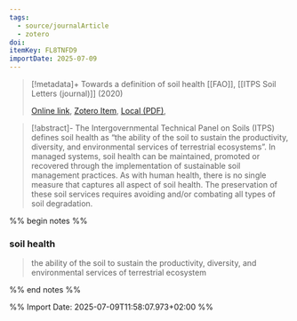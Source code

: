 ```yaml
---
tags:
  - source/journalArticle
  - zotero
doi: 
itemKey: FL8TNFD9
importDate: 2025-07-09
---
```

>[!metadata]+
> Towards a definition of soil health
> [[FAO]], 
> [[ITPS Soil Letters (journal)]] (2020)
> 
> [Online link](https://openknowledge.fao.org/handle/20.500.14283/cb1110en), [Zotero Item](zotero://select/library/items/FL8TNFD9), [Local (PDF)](file://C:/Users/aburg/Documents/references/zotero/storage/X3RM26XZ/FAO2020_definitionsoil.pdf), 

>[!abstract]-
>The Intergovernmental Technical Panel on Soils (ITPS) defines soil health as “the ability of the soil to sustain the productivity, diversity, and environmental services of terrestrial ecosystems”. In managed systems, soil health can be maintained, promoted or recovered through the implementation of sustainable soil management practices. As with human health, there is no single measure that captures all aspect of soil health. The preservation of these soil services requires avoiding and/or combating all types of soil degradation.

%% begin notes %%
### soil health
> the ability of the soil to sustain the productivity, diversity, and environmental services of terrestrial ecosystem

%% end notes %%

%% Import Date: 2025-07-09T11:58:07.973+02:00 %%
